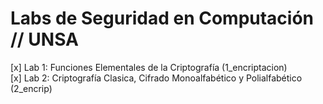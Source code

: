 # Labs de Seguridad en Computación // UNSA

[x] Lab 1: Funciones Elementales de la Criptografía (1_encriptacion)  
[x] Lab 2: Criptografía Clasica, Cifrado Monoalfabético y Polialfabético (2_encrip)

